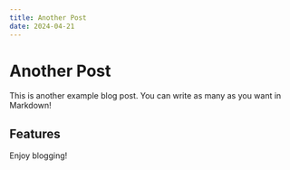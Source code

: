```yaml
---
title: Another Post
date: 2024-04-21
---
```


# Another Post

This is another example blog post. You can write as many as you want in Markdown!

## Features

Enjoy blogging! 